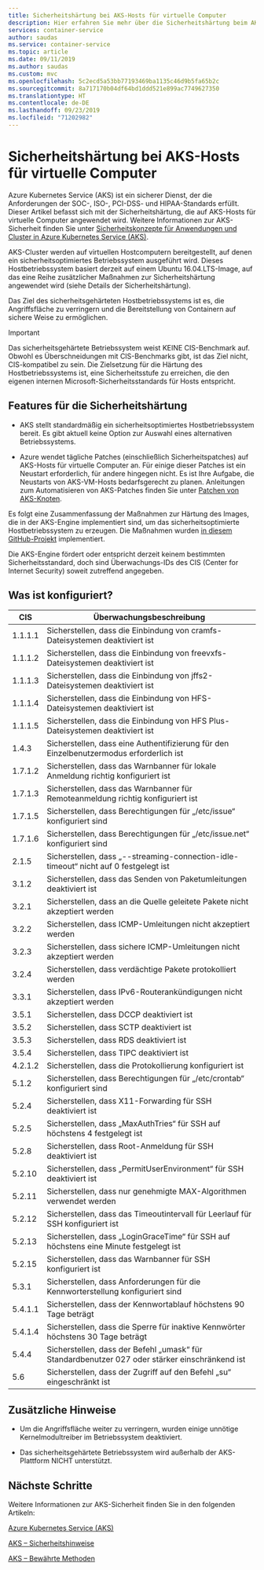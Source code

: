 ```yaml
---
title: Sicherheitshärtung bei AKS-Hosts für virtuelle Computer
description: Hier erfahren Sie mehr über die Sicherheitshärtung beim AKS-Hostbetriebssystem für virtuelle Computer.
services: container-service
author: saudas
ms.service: container-service
ms.topic: article
ms.date: 09/11/2019
ms.author: saudas
ms.custom: mvc
ms.openlocfilehash: 5c2ecd5a53bb77193469ba1135c46d9b5fa65b2c
ms.sourcegitcommit: 8a717170b04df64bd1ddd521e899ac7749627350
ms.translationtype: HT
ms.contentlocale: de-DE
ms.lasthandoff: 09/23/2019
ms.locfileid: "71202982"
---
```

# <a name="security-hardening-in-aks-virtual-machine-hosts"></a>Sicherheitshärtung bei AKS-Hosts für virtuelle Computer 

Azure Kubernetes Service (AKS) ist ein sicherer Dienst, der die Anforderungen der SOC-, ISO-, PCI-DSS- und HIPAA-Standards erfüllt. Dieser Artikel befasst sich mit der Sicherheitshärtung, die auf AKS-Hosts für virtuelle Computer angewendet wird. Weitere Informationen zur AKS-Sicherheit finden Sie unter [Sicherheitskonzepte für Anwendungen und Cluster in Azure Kubernetes Service (AKS)](https://docs.microsoft.com/azure/aks/concepts-security).

AKS-Cluster werden auf virtuellen Hostcomputern bereitgestellt, auf denen ein sicherheitsoptimiertes Betriebssystem ausgeführt wird. Dieses Hostbetriebssystem basiert derzeit auf einem Ubuntu 16.04.LTS-Image, auf das eine Reihe zusätzlicher Maßnahmen zur Sicherheitshärtung angewendet wird (siehe Details der Sicherheitshärtung).   

Das Ziel des sicherheitsgehärteten Hostbetriebssystems ist es, die Angriffsfläche zu verringern und die Bereitstellung von Containern auf sichere Weise zu ermöglichen. 

> [!Important]
> Das sicherheitsgehärtete Betriebssystem weist KEINE CIS-Benchmark auf. Obwohl es Überschneidungen mit CIS-Benchmarks gibt, ist das Ziel nicht, CIS-kompatibel zu sein. Die Zielsetzung für die Härtung des Hostbetriebssystems ist, eine Sicherheitsstufe zu erreichen, die den eigenen internen Microsoft-Sicherheitsstandards für Hosts entspricht. 

## <a name="security-hardening-features"></a>Features für die Sicherheitshärtung 

* AKS stellt standardmäßig ein sicherheitsoptimiertes Hostbetriebssystem bereit. Es gibt aktuell keine Option zur Auswahl eines alternativen Betriebssystems. 

* Azure wendet tägliche Patches (einschließlich Sicherheitspatches) auf AKS-Hosts für virtuelle Computer an. Für einige dieser Patches ist ein Neustart erforderlich, für andere hingegen nicht. Es ist Ihre Aufgabe, die Neustarts von AKS-VM-Hosts bedarfsgerecht zu planen. Anleitungen zum Automatisieren von AKS-Patches finden Sie unter [Patchen von AKS-Knoten](https://docs.microsoft.com/en-us/azure/aks/node-updates-kured).

Es folgt eine Zusammenfassung der Maßnahmen zur Härtung des Images, die in der AKS-Engine implementiert sind, um das sicherheitsoptimierte Hostbetriebssystem zu erzeugen. Die Maßnahmen wurden [in diesem GitHub-Projekt](https://github.com/Azure/aks-engine/projects/7) implementiert.  

Die AKS-Engine fördert oder entspricht derzeit keinem bestimmten Sicherheitsstandard, doch sind Überwachungs-IDs des CIS (Center for Internet Security) soweit zutreffend angegeben. 

## <a name="whats-configured"></a>Was ist konfiguriert?

| CIS  | Überwachungsbeschreibung| 
|---|---|
| 1.1.1.1 |Sicherstellen, dass die Einbindung von cramfs-Dateisystemen deaktiviert ist|
| 1.1.1.2 |Sicherstellen, dass die Einbindung von freevxfs-Dateisystemen deaktiviert ist|
| 1.1.1.3 |Sicherstellen, dass die Einbindung von jffs2-Dateisystemen deaktiviert ist|
| 1.1.1.4 |Sicherstellen, dass die Einbindung von HFS-Dateisystemen deaktiviert ist|
| 1.1.1.5 |Sicherstellen, dass die Einbindung von HFS Plus-Dateisystemen deaktiviert ist|
|1.4.3 |Sicherstellen, dass eine Authentifizierung für den Einzelbenutzermodus erforderlich ist |
|1.7.1.2 |Sicherstellen, dass das Warnbanner für lokale Anmeldung richtig konfiguriert ist |
|1.7.1.3 |Sicherstellen, dass das Warnbanner für Remoteanmeldung richtig konfiguriert ist |
|1.7.1.5 |Sicherstellen, dass Berechtigungen für „/etc/issue“ konfiguriert sind |
|1.7.1.6 |Sicherstellen, dass Berechtigungen für „/etc/issue.net“ konfiguriert sind |
|2.1.5 |Sicherstellen, dass „--streaming-connection-idle-timeout“ nicht auf 0 festgelegt ist |
|3.1.2 |Sicherstellen, dass das Senden von Paketumleitungen deaktiviert ist |
|3.2.1 |Sicherstellen, dass an die Quelle geleitete Pakete nicht akzeptiert werden |
|3.2.2 |Sicherstellen, dass ICMP-Umleitungen nicht akzeptiert werden |
|3.2.3 |Sicherstellen, dass sichere ICMP-Umleitungen nicht akzeptiert werden |
|3.2.4 |Sicherstellen, dass verdächtige Pakete protokolliert werden |
|3.3.1 |Sicherstellen, dass IPv6-Routerankündigungen nicht akzeptiert werden |
|3.5.1 |Sicherstellen, dass DCCP deaktiviert ist |
|3.5.2 |Sicherstellen, dass SCTP deaktiviert ist |
|3.5.3 |Sicherstellen, dass RDS deaktiviert ist |
|3.5.4 |Sicherstellen, dass TIPC deaktiviert ist |
|4.2.1.2 |Sicherstellen, dass die Protokollierung konfiguriert ist |
|5.1.2 |Sicherstellen, dass Berechtigungen für „/etc/crontab“ konfiguriert sind |
|5.2.4 |Sicherstellen, dass X11-Forwarding für SSH deaktiviert ist |
|5.2.5 |Sicherstellen, dass „MaxAuthTries“ für SSH auf höchstens 4 festgelegt ist |
|5.2.8 |Sicherstellen, dass Root-Anmeldung für SSH deaktiviert ist |
|5.2.10 |Sicherstellen, dass „PermitUserEnvironment“ für SSH deaktiviert ist |
|5.2.11 |Sicherstellen, dass nur genehmigte MAX-Algorithmen verwendet werden |
|5.2.12 |Sicherstellen, dass das Timeoutintervall für Leerlauf für SSH konfiguriert ist |
|5.2.13 |Sicherstellen, dass „LoginGraceTime“ für SSH auf höchstens eine Minute festgelegt ist |
|5.2.15 |Sicherstellen, dass das Warnbanner für SSH konfiguriert ist |
|5.3.1 |Sicherstellen, dass Anforderungen für die Kennworterstellung konfiguriert sind |
|5.4.1.1 |Sicherstellen, dass der Kennwortablauf höchstens 90 Tage beträgt |
|5.4.1.4 |Sicherstellen, dass die Sperre für inaktive Kennwörter höchstens 30 Tage beträgt |
|5.4.4 |Sicherstellen, dass der Befehl „umask“ für Standardbenutzer 027 oder stärker einschränkend ist |
|5.6 |Sicherstellen, dass der Zugriff auf den Befehl „su“ eingeschränkt ist|

## <a name="additional-notes"></a>Zusätzliche Hinweise
 
* Um die Angriffsfläche weiter zu verringern, wurden einige unnötige Kernelmodultreiber im Betriebssystem deaktiviert. 

* Das sicherheitsgehärtete Betriebssystem wird außerhalb der AKS-Plattform NICHT unterstützt. 

## <a name="next-steps"></a>Nächste Schritte  

Weitere Informationen zur AKS-Sicherheit finden Sie in den folgenden Artikeln: 

[Azure Kubernetes Service (AKS)](https://docs.microsoft.com/azure/aks/intro-kubernetes)

[AKS – Sicherheitshinweise](https://docs.microsoft.com/azure/aks/concepts-security)

[AKS – Bewährte Methoden](https://docs.microsoft.com/azure/aks/best-practices)

